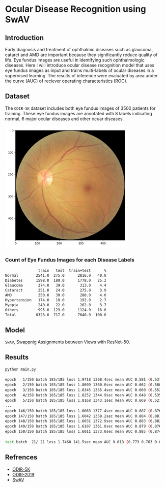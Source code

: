 # Ocular Disease Recognition using SwAV

## Introduction

Early diagnosis and treatment of ophthalmic diseases such as glaucoma, catarct and AMD are important because they significantly reduce quality of life.
Eye fundus images are useful in identifying such ophthalmologic diseases.
Here I will introduce ocular disease recognition model that uses eye fundus images as input and trains multi-labels of ocular diseases in a supervised learning.
The results of inference were evaluated by area under the curve (AUC) of reciever operating characteristics (ROC).

## Dataset

The `ODIR-5K` dataset includes both eye fundus images of 3500 patients for training.
These eye fundus images are annotated with 8 labels indicating normal, 6 major ocular diseases and other ocuar diseases.

<img src="figure/input.png" alt="input" width="400px" />

### Count of Eye Fundus Images for each Disease Labels

```
               train   test  train+test      %
Normal        2541.0  275.0      2816.0   40.0
Diabetes      1598.0  180.0      1778.0   25.3
Glaucoma       274.0   39.0       313.0    4.4
Cataract       251.0   24.0       275.0    3.9
AMD            250.0   30.0       280.0    4.0
Hypertension   174.0   18.0       192.0    2.7
Myopia         240.0   22.0       262.0    3.7
Others         995.0  129.0      1124.0   16.0
Total         6323.0  717.0      7040.0  100.0
```

## Model

`SwAV`, Swappnig Assignments between Views with ResNet-50.


## Results

```bash
python main.py

epoch   1/150 batch 185/185 loss 1.9718 1368.4sec mean AUC 0.581 (0.537 0.555 0.534 0.840 0.530 0.462 0.670 0.520)
epoch   2/150 batch 185/185 loss 1.8609 1360.0sec mean AUC 0.662 (0.580 0.609 0.631 0.947 0.589 0.419 0.944 0.575)
epoch   3/150 batch 185/185 loss 1.8345 1355.4sec mean AUC 0.660 (0.552 0.629 0.634 0.951 0.541 0.406 0.960 0.607)
epoch   4/150 batch 185/185 loss 1.8252 1344.9sec mean AUC 0.648 (0.535 0.626 0.644 0.932 0.451 0.389 0.969 0.636)
epoch   5/150 batch 185/185 loss 1.8168 1343.1sec mean AUC 0.669 (0.521 0.634 0.677 0.958 0.480 0.457 0.970 0.655)
...
epoch 146/150 batch 185/185 loss 1.6063 1377.4sec mean AUC 0.887 (0.876 0.899 0.942 0.985 0.933 0.546 0.996 0.918)
epoch 147/150 batch 185/185 loss 1.6042 1358.2sec mean AUC 0.884 (0.881 0.902 0.952 0.988 0.938 0.503 0.995 0.909)
epoch 148/150 batch 185/185 loss 1.6031 1372.9sec mean AUC 0.883 (0.882 0.895 0.948 0.981 0.942 0.506 0.997 0.914)
epoch 149/150 batch 185/185 loss 1.6107 1361.8sec mean AUC 0.879 (0.876 0.890 0.943 0.986 0.931 0.499 0.994 0.910)
epoch 150/150 batch 185/185 loss 1.6011 1373.0sec mean AUC 0.885 (0.874 0.901 0.937 0.975 0.948 0.537 0.994 0.916)

test batch  21/ 21 loss 1.7460 141.5sec mean AUC 0.818 (0.773 0.763 0.858 0.950 0.917 0.565 0.980 0.736)
```

## Refrences

- [ODIR-5K](https://www.kaggle.com/datasets/andrewmvd/ocular-disease-recognition-odir5k)
- [ODIR-2019](https://github.com/JordiCorbilla/ocular-disease-intelligent-recognition-deep-learning)
- [SwAV](https://github.com/facebookresearch/swav)
